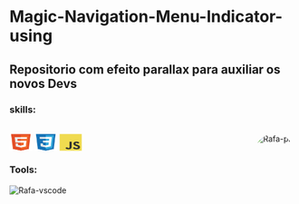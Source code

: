 # Magic-Navigation-Menu-Indicator-using

## Repositorio com efeito parallax para auxiliar os novos Devs

### skills:

</div>
<div style="display: inline_block"><br>
  <img align="center" alt="Rafa-HTML" height="30" width="40" src="https://raw.githubusercontent.com/devicons/devicon/master/icons/html5/html5-original.svg">
  <img align="center" alt="Rafa-CSS" height="30" width="40" src="https://raw.githubusercontent.com/devicons/devicon/master/icons/css3/css3-original.svg">
  <img align="center" alt="Rafa-javascript" height="30" width="40" src="https://raw.githubusercontent.com/devicons/devicon/master/icons/javascript/javascript-original.svg">
  <img align="right" alt="Rafa-pic" height="150" style="border-radius:50px;" src="https://cdn.discordapp.com/attachments/971602444167557190/1000260668206874684/CTO.Tecsystemti.jpeg">
</div>

### Tools:

<img align="center" alt="Rafa-vscode" height="30" width="40" src="https://cdn.jsdelivr.net/gh/devicons/devicon/icons/vscode/vscode-original-wordmark.svg">
           
          

 
